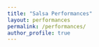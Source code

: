 ```yaml
---
title: "Salsa Performances"
layout: performances
permalink: /performances/
author_profile: true
---
```

